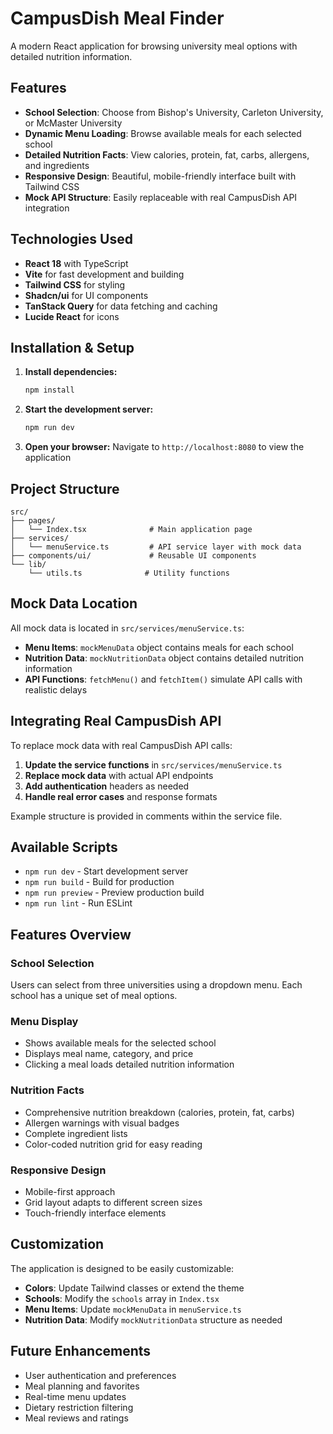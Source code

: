 
# CampusDish Meal Finder

A modern React application for browsing university meal options with detailed nutrition information.

## Features

- **School Selection**: Choose from Bishop's University, Carleton University, or McMaster University
- **Dynamic Menu Loading**: Browse available meals for each selected school
- **Detailed Nutrition Facts**: View calories, protein, fat, carbs, allergens, and ingredients
- **Responsive Design**: Beautiful, mobile-friendly interface built with Tailwind CSS
- **Mock API Structure**: Easily replaceable with real CampusDish API integration

## Technologies Used

- **React 18** with TypeScript
- **Vite** for fast development and building
- **Tailwind CSS** for styling
- **Shadcn/ui** for UI components
- **TanStack Query** for data fetching and caching
- **Lucide React** for icons

## Installation & Setup

1. **Install dependencies:**
   ```bash
   npm install
   ```

2. **Start the development server:**
   ```bash
   npm run dev
   ```

3. **Open your browser:**
   Navigate to `http://localhost:8080` to view the application

## Project Structure

```
src/
├── pages/
│   └── Index.tsx              # Main application page
├── services/
│   └── menuService.ts         # API service layer with mock data
├── components/ui/             # Reusable UI components
└── lib/
    └── utils.ts              # Utility functions
```

## Mock Data Location

All mock data is located in `src/services/menuService.ts`:

- **Menu Items**: `mockMenuData` object contains meals for each school
- **Nutrition Data**: `mockNutritionData` object contains detailed nutrition information
- **API Functions**: `fetchMenu()` and `fetchItem()` simulate API calls with realistic delays

## Integrating Real CampusDish API

To replace mock data with real CampusDish API calls:

1. **Update the service functions** in `src/services/menuService.ts`
2. **Replace mock data** with actual API endpoints
3. **Add authentication** headers as needed
4. **Handle real error cases** and response formats

Example structure is provided in comments within the service file.

## Available Scripts

- `npm run dev` - Start development server
- `npm run build` - Build for production
- `npm run preview` - Preview production build
- `npm run lint` - Run ESLint

## Features Overview

### School Selection
Users can select from three universities using a dropdown menu. Each school has a unique set of meal options.

### Menu Display
- Shows available meals for the selected school
- Displays meal name, category, and price
- Clicking a meal loads detailed nutrition information

### Nutrition Facts
- Comprehensive nutrition breakdown (calories, protein, fat, carbs)
- Allergen warnings with visual badges
- Complete ingredient lists
- Color-coded nutrition grid for easy reading

### Responsive Design
- Mobile-first approach
- Grid layout adapts to different screen sizes
- Touch-friendly interface elements

## Customization

The application is designed to be easily customizable:

- **Colors**: Update Tailwind classes or extend the theme
- **Schools**: Modify the `schools` array in `Index.tsx`
- **Menu Items**: Update `mockMenuData` in `menuService.ts`
- **Nutrition Data**: Modify `mockNutritionData` structure as needed

## Future Enhancements

- User authentication and preferences
- Meal planning and favorites
- Real-time menu updates
- Dietary restriction filtering
- Meal reviews and ratings
